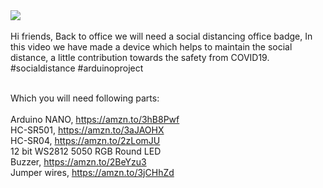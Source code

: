 <a href="https://youtu.be/7z8dJp4GOwY">
<img src="http://dkardu.oss-cn-hongkong.aliyuncs.com/SocialDistance/socaildistancelogo.jpg" />
</a></br></br>
Hi friends, Back to office we will need a social distancing office badge, In this video we have made a device which helps to maintain the social distance, a little contribution towards the safety from COVID19. #socialdistance #arduinoproject</br></br>


Which you will need following parts:</br></br>
Arduino NANO, https://amzn.to/3hB8Pwf</br>
HC-SR501, https://amzn.to/3aJAOHX</br>
HC-SR04, https://amzn.to/2zLomJU</br>
12 bit WS2812 5050 RGB Round LED</br>
Buzzer, https://amzn.to/2BeYzu3</br>
Jumper wires, https://amzn.to/3jCHhZd</br>

